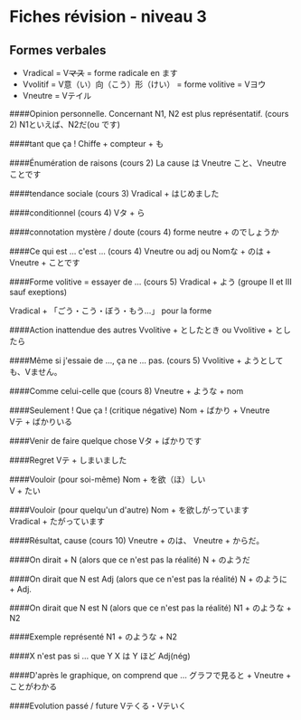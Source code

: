 Fiches révision - niveau 3
=============



Formes verbales
---------------

* Vradical = V<strike>マス</strike> = forme radicale en ます
* Vvolitif = V意（い）向（こう）形（けい） = forme volitive = Vヨウ
* Vneutre = Vテイル


####Opinion personnelle. Concernant N1, N2 est plus représentatif. (cours 2)
N1といえば、N2だ(ou です)    

####tant que ça !
Chiffe + compteur + も

####Énumération de raisons (cours 2)
La cause は Vneutre こと、Vneutre ことです


####tendance sociale (cours 3)
Vradical + はじめました

####conditionnel (cours 4)
Vタ + ら

####connotation mystère / doute (cours 4)
forme neutre + のでしょうか

####Ce qui est … c'est … (cours 4)
Vneutre ou adj ou Nomな + のは + Vneutre + ことです

####Forme volitive = essayer de … (cours 5)
Vradical + よう (groupe II et III sauf exeptions)  

Vradical + 「ごう・こう・ぼう・もう…」 pour la forme

####Action inattendue des autres
Vvolitive + としたとき ou Vvolitive + としたら

####Même si j'essaie de …, ça ne … pas. (cours 5)
Vvolitive + ようとしても、Vません。

####Comme celui-celle que (cours 8)
Vneutre + ような + nom

####Seulement ! Que ça ! (critique négative)
Nom + ばかり + Vneutre  
Vテ + ばかりいる

####Venir de faire quelque chose
Vタ + ばかりです

####Regret
Vテ + しまいました

####Vouloir (pour soi-même)
Nom + を欲（ほ）しい  
V + たい

####Vouloir (pour quelqu'un d'autre)
Nom + を欲しがっています  
Vradical + たがっています

####Résultat, cause (cours 10)
Vneutre + のは、 Vneutre + からだ。

####On dirait + N (alors que ce n'est pas la réalité)
N + のようだ

####On dirait que N est Adj (alors que ce n'est pas la réalité)
N + のように + Adj.

####On dirait que N est N (alors que ce n'est pas la réalité)
N1 + のような + N2

####Exemple représenté
N1 + のような + N2

####X n'est pas si … que Y
X は Y ほど Adj(nég)

####D'après le graphique, on comprend que …
グラフで見ると + Vneutre + ことがわかる

####Evolution passé / future
Vテくる・Vテいく